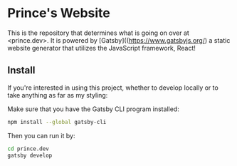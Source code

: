 # Prince's Website

This is the repository that determines what is going on over at <prince.dev>. It is powered by [Gatsby]((https://www.gatsbyjs.org/) a static website generator that utilizes the JavaScript framework, React!


## Install

If you're interested in using this project, whether to develop locally or to take 
anything as far as my styling:

Make sure that you have the Gatsby CLI program installed:
```sh
npm install --global gatsby-cli
```

Then you can run it by:
```sh
cd prince.dev
gatsby develop
```
